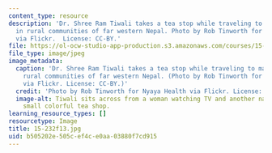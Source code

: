 ```yaml
---
content_type: resource
description: 'Dr. Shree Ram Tiwali takes a tea stop while traveling to make rounds
  in rural communities of far western Nepal. Photo by Rob Tinworth for Nyaya Health
  via Flickr.  License: CC-BY.'
file: https://ol-ocw-studio-app-production.s3.amazonaws.com/courses/15-232-business-model-innovation-global-health-in-frontier-markets-fall-2013/b505202e505cef4ce0aa03880f7cd915_15-232f13.jpg
file_type: image/jpeg
image_metadata:
  caption: 'Dr. Shree Ram Tiwali takes a tea stop while traveling to make rounds in
    rural communities of far western Nepal. (Photo by Rob Tinworth for [Nyaya Health](http://www.flickr.com/photos/nyayahealth/8902609294/)
    via Flickr. License: CC-BY.)'
  credit: 'Photo by Rob Tinworth for Nyaya Health via Flickr. License: CC-BY.'
  image-alt: Tiwali sits across from a woman watching TV and another napping at a
    small colorful tea shop.
learning_resource_types: []
resourcetype: Image
title: 15-232f13.jpg
uid: b505202e-505c-ef4c-e0aa-03880f7cd915
---
```

